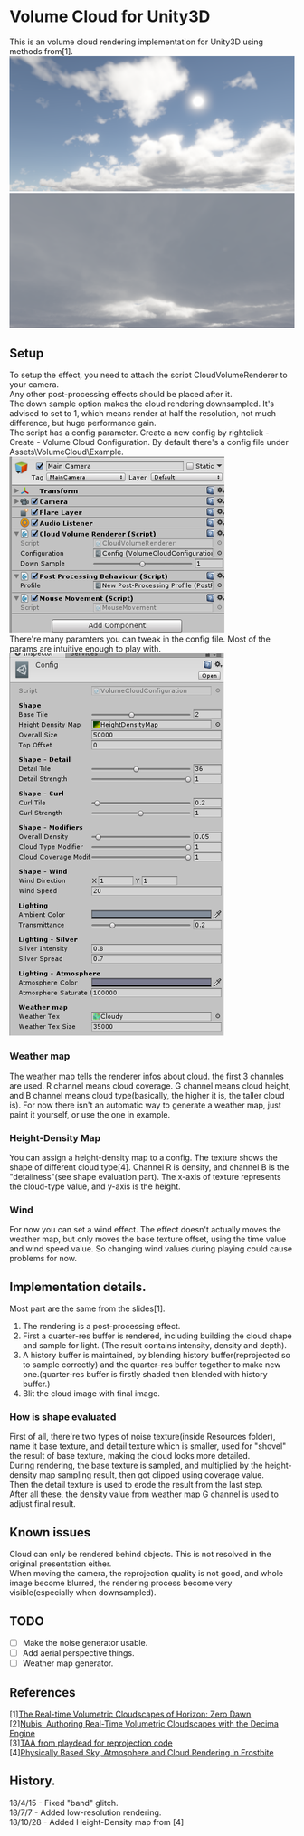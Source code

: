 # Volume Cloud for Unity3D
This is an volume cloud rendering implementation for Unity3D using methods from[1].
![](./Pictures/1.png)
![](./Pictures/2.png)

## Setup
To setup the effect, you need to attach the script CloudVolumeRenderer to your camera.  
Any other post-processing effects should be placed after it.  
The down sample option makes the cloud rendering downsampled. It's advised to set to 1, which means render at half the resolution, not much difference, but huge performance gain.  
The script has a config parameter. Create a new config by rightclick - Create - Volume Cloud Configuration. By default there's a config file under Assets\VolumeCloud\Example.  
![](./Pictures/setup.png)  
There're many paramters you can tweak in the config file. Most of the params are intuitive enough to play with.
![](./Pictures/config.png)  

### Weather map
The weather map tells the renderer infos about cloud. the first 3 channles are used. R channel means cloud coverage. G channel means cloud height, and B channel means cloud type(basically, the higher it is, the taller cloud is). 
For now there isn't an automatic way to generate a weather map, just paint it yourself, or use the one in example.  

### Height-Density Map
You can assign a height-density map to a config. The texture shows the shape of different cloud type[4]. Channel R is density, and channel B is the "detailness"(see shape evaluation part). The x-axis of texture represents the cloud-type value, and y-axis is the height.  

### Wind
For now you can set a wind effect. The effect doesn't actually moves the weather map, but only moves the base texture offset, using the time value and wind speed value. So changing wind values during playing could cause problems for now.

## Implementation details.
Most part are the same from the slides[1].  
1. The rendering is a post-processing effect.  
2. First a quarter-res buffer is rendered, including building the cloud shape and sample for light. (The result contains intensity, density and depth).  
3. A history buffer is maintained, by blending history buffer(reprojected so to sample correctly) and the quarter-res buffer together to make new one.(quarter-res buffer is firstly shaded then blended with history buffer.)  
4. Blit the cloud image with final image.  

### How is shape evaluated  
First of all, there're two types of noise texture(inside Resources folder), name it base texture, and detail texture which is smaller, used for "shovel" the result of base texture, making the cloud looks more detailed.  
During rendering, the base texture is sampled, and multiplied by the height-density map sampling result, then got clipped using coverage value.  
Then the detail texture is used to erode the result from the last step.  
After all these, the density value from weather map G channel is used to adjust final result.

## Known issues 
Cloud can only be rendered behind objects. This is not resolved in the original presentation either.  
When moving the camera, the reprojection quality is not good, and whole image become blurred, the rendering process become very visible(especially when downsampled).  

## TODO
- [ ] Make the noise generator usable.
- [ ] Add aerial perspective things.
- [ ] Weather map generator.

## References
[1][The Real-time Volumetric Cloudscapes of Horizon: Zero Dawn](http://www.advances.realtimerendering.com/s2015/index.html)  
[2][Nubis: Authoring Real-Time Volumetric Cloudscapes with the Decima Engine](http://www.advances.realtimerendering.com/s2017/index.html)  
[3][TAA from playdead for reprojection code](https://github.com/playdeadgames/temporal)  
[4][Physically Based Sky, Atmosphere and Cloud Rendering in Frostbite](https://media.contentapi.ea.com/content/dam/eacom/frostbite/files/s2016-pbs-frostbite-sky-clouds-new.pdf)

## History.
18/4/15 - Fixed "band" glitch.  
18/7/7 - Added low-resolution rendering.  
18/10/28 - Added Height-Density map from [4]
